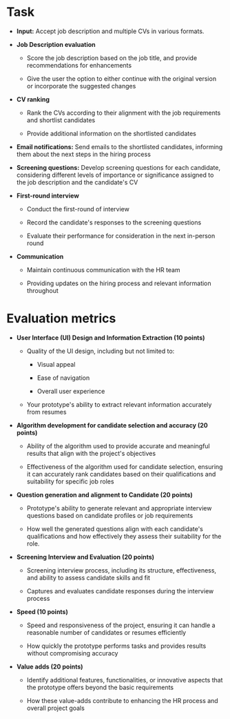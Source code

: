 # **Task**

*   **Input:** Accept job description and multiple CVs in various formats.

*   **Job Description evaluation**

    - Score the job description based on the job title, and provide recommendations for enhancements
    
    - Give the user the option to either continue with the original version or incorporate the suggested changes
        
*   **CV ranking**

    - Rank the CVs according to their alignment with the job requirements and shortlist candidates
        
    - Provide additional information on the shortlisted candidates

*   **Email notifications:** Send emails to the shortlisted candidates, informing them about the next steps in the hiring process

*   **Screening questions:** Develop screening questions for each candidate, considering different levels of importance or significance assigned to the job description and the candidate's CV

*   **First-round interview**

    - Conduct the first-round of interview
        
    - Record the candidate's responses to the screening questions
        
    - Evaluate their performance for consideration in the next in-person round
        
*   **Communication**

    - Maintain continuous communication with the HR team
        
    - Providing updates on the hiring process and relevant information throughout


# **Evaluation metrics**

*   **User Interface (UI) Design and Information Extraction (10 points)**

    - Quality of the UI design, including but not limited to:
    
        - Visual appeal
            
        - Ease of navigation
            
        - Overall user experience
            
    - Your prototype's ability to extract relevant information accurately from resumes
        
*   **Algorithm development for candidate selection and accuracy (20 points)**

    - Ability of the algorithm used to provide accurate and meaningful results that align with the project's objectives
        
    - Effectiveness of the algorithm used for candidate selection, ensuring it can accurately rank candidates based on their qualifications and suitability for specific job roles
        
*   **Question generation and alignment to Candidate (20 points)**

    - Prototype's ability to generate relevant and appropriate interview questions based on candidate profiles or job requirements
        
    - How well the generated questions align with each candidate's qualifications and how effectively they assess their suitability for the role.
        
*   **Screening Interview and Evaluation (20 points)**

    - Screening interview process, including its structure, effectiveness, and ability to assess candidate skills and fit
        
    - Captures and evaluates candidate responses during the interview process
        
*   **Speed (10 points)**

    - Speed and responsiveness of the project, ensuring it can handle a reasonable number of candidates or resumes efficiently
        
    - How quickly the prototype performs tasks and provides results without compromising accuracy
        
*   **Value adds (20 points)**

    - Identify additional features, functionalities, or innovative aspects that the prototype offers beyond the basic requirements
        
    - How these value-adds contribute to enhancing the HR process and overall project goals